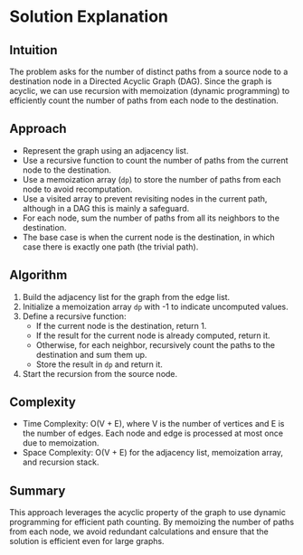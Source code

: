# Solution Explanation

## Intuition
The problem asks for the number of distinct paths from a source node to a destination node in a Directed Acyclic Graph (DAG). Since the graph is acyclic, we can use recursion with memoization (dynamic programming) to efficiently count the number of paths from each node to the destination.

## Approach
- Represent the graph using an adjacency list.
- Use a recursive function to count the number of paths from the current node to the destination.
- Use a memoization array (`dp`) to store the number of paths from each node to avoid recomputation.
- Use a visited array to prevent revisiting nodes in the current path, although in a DAG this is mainly a safeguard.
- For each node, sum the number of paths from all its neighbors to the destination.
- The base case is when the current node is the destination, in which case there is exactly one path (the trivial path).

## Algorithm
1. Build the adjacency list for the graph from the edge list.
2. Initialize a memoization array `dp` with -1 to indicate uncomputed values.
3. Define a recursive function:
   - If the current node is the destination, return 1.
   - If the result for the current node is already computed, return it.
   - Otherwise, for each neighbor, recursively count the paths to the destination and sum them up.
   - Store the result in `dp` and return it.
4. Start the recursion from the source node.

## Complexity
- Time Complexity: O(V + E), where V is the number of vertices and E is the number of edges. Each node and edge is processed at most once due to memoization.
- Space Complexity: O(V + E) for the adjacency list, memoization array, and recursion stack.

## Summary
This approach leverages the acyclic property of the graph to use dynamic programming for efficient path counting. By memoizing the number of paths from each node, we avoid redundant calculations and ensure that the solution is efficient even for large graphs.
